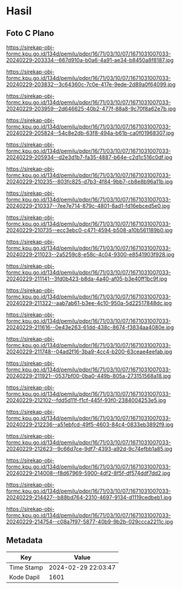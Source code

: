 # Hasil

## Foto C Plano

https://sirekap-obj-formc.kpu.go.id/134d/pemilu/pdpr/16/71/03/10/07/1671031007033-20240229-203334--667d910a-b0a6-4a91-ae34-b8450a8f8187.jpg

https://sirekap-obj-formc.kpu.go.id/134d/pemilu/pdpr/16/71/03/10/07/1671031007033-20240229-203832--3c64360c-7c0e-417e-9ede-2d89a0f64099.jpg

https://sirekap-obj-formc.kpu.go.id/134d/pemilu/pdpr/16/71/03/10/07/1671031007033-20240229-203959--2d646625-40b2-477f-88a8-9c70f8a62e7b.jpg

https://sirekap-obj-formc.kpu.go.id/134d/pemilu/pdpr/16/71/03/10/07/1671031007033-20240229-205824--54c8e2db-63f8-494a-b61b-ca0f01968307.jpg

https://sirekap-obj-formc.kpu.go.id/134d/pemilu/pdpr/16/71/03/10/07/1671031007033-20240229-205934--d2e3d1b7-fa35-4887-b64e-c2d1c516c0df.jpg

https://sirekap-obj-formc.kpu.go.id/134d/pemilu/pdpr/16/71/03/10/07/1671031007033-20240229-210235--803fc825-d7b3-4f84-9bb7-cb8e8b96a11b.jpg

https://sirekap-obj-formc.kpu.go.id/134d/pemilu/pdpr/16/71/03/10/07/1671031007033-20240229-210337--7ee7e714-879c-4801-8ad1-fd16ebced5e0.jpg

https://sirekap-obj-formc.kpu.go.id/134d/pemilu/pdpr/16/71/03/10/07/1671031007033-20240229-210735--ecc3ebc0-c471-4594-b508-a10b561189b0.jpg

https://sirekap-obj-formc.kpu.go.id/134d/pemilu/pdpr/16/71/03/10/07/1671031007033-20240229-211023--2a5259c8-e58c-4c04-9300-e8541903f928.jpg

https://sirekap-obj-formc.kpu.go.id/134d/pemilu/pdpr/16/71/03/10/07/1671031007033-20240229-211141--3fd0b423-b8da-4a40-af05-b3e40ff1bc9f.jpg

https://sirekap-obj-formc.kpu.go.id/134d/pemilu/pdpr/16/71/03/10/07/1671031007033-20240229-211322--aab7ab61-b3ee-4c10-950a-5d22517848dc.jpg

https://sirekap-obj-formc.kpu.go.id/134d/pemilu/pdpr/16/71/03/10/07/1671031007033-20240229-211616--0e43e263-61dd-438c-8674-f3834aa4080e.jpg

https://sirekap-obj-formc.kpu.go.id/134d/pemilu/pdpr/16/71/03/10/07/1671031007033-20240229-211748--04ad2f16-3ba9-4cc4-b200-63ceae4eefab.jpg

https://sirekap-obj-formc.kpu.go.id/134d/pemilu/pdpr/16/71/03/10/07/1671031007033-20240229-211921--0537bf00-0ba0-449b-805a-273151568a18.jpg

https://sirekap-obj-formc.kpu.go.id/134d/pemilu/pdpr/16/71/03/10/07/1671031007033-20240229-212102--fdd5d11f-f1cf-445f-93f0-2384004253e5.jpg

https://sirekap-obj-formc.kpu.go.id/134d/pemilu/pdpr/16/71/03/10/07/1671031007033-20240229-212236--a51ebfcd-49f5-4603-84c4-0833eb3892f9.jpg

https://sirekap-obj-formc.kpu.go.id/134d/pemilu/pdpr/16/71/03/10/07/1671031007033-20240229-212623--9c66d7ce-9df7-4393-a92d-9c74efbb1a85.jpg

https://sirekap-obj-formc.kpu.go.id/134d/pemilu/pdpr/16/71/03/10/07/1671031007033-20240229-214008--f8d67969-5900-4df2-8f5f-df574ddf7dd2.jpg

https://sirekap-obj-formc.kpu.go.id/134d/pemilu/pdpr/16/71/03/10/07/1671031007033-20240229-214427--b88bd764-2310-4697-9134-d1119cedbeb1.jpg

https://sirekap-obj-formc.kpu.go.id/134d/pemilu/pdpr/16/71/03/10/07/1671031007033-20240229-214754--c08a7f97-5877-40b9-9b2b-029ccca2211c.jpg


## Metadata

| Key        | Value               |
| ---------- | ------------------- |
| Time Stamp | 2024-02-29 22:03:47 |
| Kode Dapil | 1601                |



